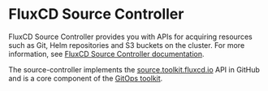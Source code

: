 # FluxCD Source Controller

FluxCD Source Controller provides you with APIs for acquiring resources such as Git, Helm 
repositories and S3 buckets on the cluster.
For more information, see [FluxCD Source Controller documentation](https://fluxcd.io/flux/components/source/). 

The source-controller implements the
[source.toolkit.fluxcd.io](https://github.com/fluxcd/source-controller/tree/main/docs/spec/v1beta1) 
API in GitHub and is a core component of the [GitOps toolkit](https://toolkit.fluxcd.io).

